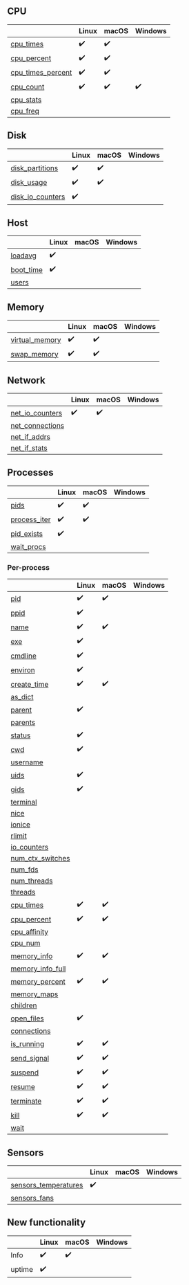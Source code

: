 ## CPU

|                                                                                        | Linux              | macOS              | Windows            |
|----------------------------------------------------------------------------------------|--------------------|--------------------|--------------------|
| [cpu_times](https://psutil.readthedocs.io/en/latest/#psutil.cpu_times)                 | :heavy_check_mark: | :heavy_check_mark: |                    |
| [cpu_percent](https://psutil.readthedocs.io/en/latest/#psutil.cpu_percent)             | :heavy_check_mark: | :heavy_check_mark: |                    |
| [cpu_times_percent](https://psutil.readthedocs.io/en/latest/#psutil.cpu_times_percent) | :heavy_check_mark: | :heavy_check_mark: |                    |
| [cpu_count](https://psutil.readthedocs.io/en/latest/#psutil.cpu_count)                 | :heavy_check_mark: | :heavy_check_mark: | :heavy_check_mark: |
| [cpu_stats](https://psutil.readthedocs.io/en/latest/#psutil.cpu_stats)                 |                    |                    |                    |
| [cpu_freq](https://psutil.readthedocs.io/en/latest/#psutil.cpu_freq)                   |                    |                    |                    |

## Disk

|                                                                                      | Linux              | macOS              | Windows |
|--------------------------------------------------------------------------------------|--------------------|--------------------|---------|
| [disk_partitions](https://psutil.readthedocs.io/en/latest/#psutil.disk_partitions)   | :heavy_check_mark: | :heavy_check_mark: |         |
| [disk_usage](https://psutil.readthedocs.io/en/latest/#psutil.disk_usage)             | :heavy_check_mark: | :heavy_check_mark: |         |
| [disk_io_counters](https://psutil.readthedocs.io/en/latest/#psutil.disk_io_counters) | :heavy_check_mark: |                    |         |

## Host

|                                                                                    | Linux              | macOS | Windows |
|------------------------------------------------------------------------------------|--------------------|-------|---------|
| [loadavg](https://psutil.readthedocs.io/en/latest/?badge=latest#psutil.getloadavg) | :heavy_check_mark: |       |         |
| [boot_time](https://psutil.readthedocs.io/en/latest/#psutil.boot_time)             | :heavy_check_mark: |       |         |
| [users](https://psutil.readthedocs.io/en/latest/#psutil.users)                     |                    |       |         |

## Memory

|                                                                                  | Linux              | macOS              | Windows |
|----------------------------------------------------------------------------------|--------------------|--------------------|---------|
| [virtual_memory](https://psutil.readthedocs.io/en/latest/#psutil.virtual_memory) | :heavy_check_mark: | :heavy_check_mark: |         |
| [swap_memory](https://psutil.readthedocs.io/en/latest/#psutil.swap_memory)       | :heavy_check_mark: | :heavy_check_mark: |         |

## Network

|                                                                                    | Linux              | macOS              | Windows |
|------------------------------------------------------------------------------------|--------------------|--------------------|---------|
| [net_io_counters](https://psutil.readthedocs.io/en/latest/#psutil.net_io_counters) | :heavy_check_mark: | :heavy_check_mark: |         |
| [net_connections](https://psutil.readthedocs.io/en/latest/#psutil.net_connections) |                    |                    |         |
| [net_if_addrs](https://psutil.readthedocs.io/en/latest/#psutil.net_if_addrs)       |                    |                    |         |
| [net_if_stats](https://psutil.readthedocs.io/en/latest/#psutil.net_if_stats)       |                    |                    |         |

## Processes

|                                                                              | Linux              | macOS              | Windows |
|------------------------------------------------------------------------------|--------------------|--------------------|---------|
| [pids](https://psutil.readthedocs.io/en/latest/#psutil.pids)                 | :heavy_check_mark: | :heavy_check_mark: |         |
| [process_iter](https://psutil.readthedocs.io/en/latest/#psutil.process_iter) | :heavy_check_mark: | :heavy_check_mark: |         |
| [pid_exists](https://psutil.readthedocs.io/en/latest/#psutil.pid_exists)     | :heavy_check_mark: |                    |         |
| [wait_procs](https://psutil.readthedocs.io/en/latest/#psutil.wait_procs)     |                    |                    |         |

### Per-process

|                                                                                              | Linux              | macOS              | Windows |
|----------------------------------------------------------------------------------------------|--------------------|--------------------|---------|
| [pid](https://psutil.readthedocs.io/en/latest/#psutil.Process.pid)                           | :heavy_check_mark: | :heavy_check_mark: |         |
| [ppid](https://psutil.readthedocs.io/en/latest/#psutil.Process.ppid)                         | :heavy_check_mark: |                    |         |
| [name](https://psutil.readthedocs.io/en/latest/#psutil.Process.name)                         | :heavy_check_mark: | :heavy_check_mark: |         |
| [exe](https://psutil.readthedocs.io/en/latest/#psutil.Process.exe)                           | :heavy_check_mark: |                    |         |
| [cmdline](https://psutil.readthedocs.io/en/latest/#psutil.Process.cmdline)                   | :heavy_check_mark: |                    |         |
| [environ](https://psutil.readthedocs.io/en/latest/#psutil.Process.environ)                   | :heavy_check_mark: |                    |         |
| [create_time](https://psutil.readthedocs.io/en/latest/#psutil.Process.create_time)           | :heavy_check_mark: | :heavy_check_mark: |         |
| [as_dict](https://psutil.readthedocs.io/en/latest/#psutil.Process.as_dict)                   |                    |                    |         |
| [parent](https://psutil.readthedocs.io/en/latest/#psutil.Process.parent)                     | :heavy_check_mark: |                    |         |
| [parents](https://psutil.readthedocs.io/en/latest/#psutil.Process.parents)                   |                    |                    |         |
| [status](https://psutil.readthedocs.io/en/latest/#psutil.Process.status)                     | :heavy_check_mark: |                    |         |
| [cwd](https://psutil.readthedocs.io/en/latest/#psutil.Process.cwd)                           | :heavy_check_mark: |                    |         |
| [username](https://psutil.readthedocs.io/en/latest/#psutil.Process.username)                 |                    |                    |         |
| [uids](https://psutil.readthedocs.io/en/latest/#psutil.Process.uids)                         | :heavy_check_mark: |                    |         |
| [gids](https://psutil.readthedocs.io/en/latest/#psutil.Process.gids)                         | :heavy_check_mark: |                    |         |
| [terminal](https://psutil.readthedocs.io/en/latest/#psutil.Process.terminal)                 |                    |                    |         |
| [nice](https://psutil.readthedocs.io/en/latest/#psutil.Process.nice)                         |                    |                    |         |
| [ionice](https://psutil.readthedocs.io/en/latest/#psutil.Process.ionice)                     |                    |                    |         |
| [rlimit](https://psutil.readthedocs.io/en/latest/#psutil.Process.rlimit)                     |                    |                    |         |
| [io_counters](https://psutil.readthedocs.io/en/latest/#psutil.Process.io_counters)           |                    |                    |         |
| [num_ctx_switches](https://psutil.readthedocs.io/en/latest/#psutil.Process.num_ctx_switches) |                    |                    |         |
| [num_fds](https://psutil.readthedocs.io/en/latest/#psutil.Process.num_fds)                   |                    |                    |         |
| [num_threads](https://psutil.readthedocs.io/en/latest/#psutil.Process.num_threads)           |                    |                    |         |
| [threads](https://psutil.readthedocs.io/en/latest/#psutil.Process.threads)                   |                    |                    |         |
| [cpu_times](https://psutil.readthedocs.io/en/latest/#psutil.Process.cpu_times)               | :heavy_check_mark: | :heavy_check_mark: |         |
| [cpu_percent](https://psutil.readthedocs.io/en/latest/#psutil.Process.cpu_percent)           | :heavy_check_mark: | :heavy_check_mark: |         |
| [cpu_affinity](https://psutil.readthedocs.io/en/latest/#psutil.Process.cpu_affinity)         |                    |                    |         |
| [cpu_num](https://psutil.readthedocs.io/en/latest/#psutil.Process.cpu_num)                   |                    |                    |         |
| [memory_info](https://psutil.readthedocs.io/en/latest/#psutil.Process.memory_info)           | :heavy_check_mark: | :heavy_check_mark: |         |
| [memory_info_full](https://psutil.readthedocs.io/en/latest/#psutil.Process.memory_info_full) |                    |                    |         |
| [memory_percent](https://psutil.readthedocs.io/en/latest/#psutil.Process.memory_percent)     | :heavy_check_mark: | :heavy_check_mark: |         |
| [memory_maps](https://psutil.readthedocs.io/en/latest/#psutil.Process.memory_maps)           |                    |                    |         |
| [children](https://psutil.readthedocs.io/en/latest/#psutil.Process.children)                 |                    |                    |         |
| [open_files](https://psutil.readthedocs.io/en/latest/#psutil.Process.open_files)             | :heavy_check_mark: |                    |         |
| [connections](https://psutil.readthedocs.io/en/latest/#psutil.Process.connections)           |                    |                    |         |
| [is_running](https://psutil.readthedocs.io/en/latest/#psutil.Process.is_running)             | :heavy_check_mark: | :heavy_check_mark: |         |
| [send_signal](https://psutil.readthedocs.io/en/latest/#psutil.Process.send_signal)           | :heavy_check_mark: | :heavy_check_mark: |         |
| [suspend](https://psutil.readthedocs.io/en/latest/#psutil.Process.suspend)                   | :heavy_check_mark: | :heavy_check_mark: |         |
| [resume](https://psutil.readthedocs.io/en/latest/#psutil.Process.resume)                     | :heavy_check_mark: | :heavy_check_mark: |         |
| [terminate](https://psutil.readthedocs.io/en/latest/#psutil.Process.terminate)               | :heavy_check_mark: | :heavy_check_mark: |         |
| [kill](https://psutil.readthedocs.io/en/latest/#psutil.Process.kill)                         | :heavy_check_mark: | :heavy_check_mark: |         |
| [wait](https://psutil.readthedocs.io/en/latest/#psutil.Process.wait)                         |                    |                    |         |

## Sensors

|                                                                                              | Linux              | macOS | Windows |
|----------------------------------------------------------------------------------------------|--------------------|-------|---------|
| [sensors_temperatures](https://psutil.readthedocs.io/en/latest/#psutil.sensors_temperatures) | :heavy_check_mark: |       |         |
| [sensors_fans](https://psutil.readthedocs.io/en/latest/#psutil.sensors_fans)                 |                    |       |         |

## New functionality

|        | Linux              | macOS              | Windows |
|--------|--------------------|--------------------|---------|
| Info   | :heavy_check_mark: | :heavy_check_mark: |         |
| uptime | :heavy_check_mark: |                    |         |
